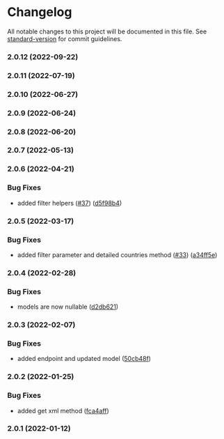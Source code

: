 # Changelog

All notable changes to this project will be documented in this file. See [standard-version](https://github.com/conventional-changelog/standard-version) for commit guidelines.

### 2.0.12 (2022-09-22)

### 2.0.11 (2022-07-19)

### 2.0.10 (2022-06-27)

### 2.0.9 (2022-06-24)

### 2.0.8 (2022-06-20)

### 2.0.7 (2022-05-13)

### 2.0.6 (2022-04-21)


### Bug Fixes

* added filter helpers ([#37](https://github.com/fattureincloud/fattureincloud-java-sdk/issues/37)) ([d5f98b4](https://github.com/fattureincloud/fattureincloud-java-sdk/commit/d5f98b4a8a84872436f6675dcf251a558ec36d1c))

### 2.0.5 (2022-03-17)


### Bug Fixes

* added filter parameter and detailed countries method ([#33](https://github.com/fattureincloud/fattureincloud-java-sdk/issues/33)) ([a34ff5e](https://github.com/fattureincloud/fattureincloud-java-sdk/commit/a34ff5e5efeff5035d291a7d7481c32aebed10ae))

### 2.0.4 (2022-02-28)


### Bug Fixes

* models are now nullable ([d2db621](https://github.com/fattureincloud/fattureincloud-java-sdk/commit/d2db621244b608c2cf65df5687e652ffff36e9a5))

### 2.0.3 (2022-02-07)


### Bug Fixes

* added endpoint and updated model ([50cb48f](https://github.com/fattureincloud/fattureincloud-java-sdk/commit/50cb48ffbbd6a94745237a14309f4758bf32738e))

### 2.0.2 (2022-01-25)


### Bug Fixes

* added get xml method ([fca4aff](https://github.com/fattureincloud/fattureincloud-java-sdk/commit/fca4aff33e994409249d43a03cb43c932e1e0a81))

### 2.0.1 (2022-01-12)

